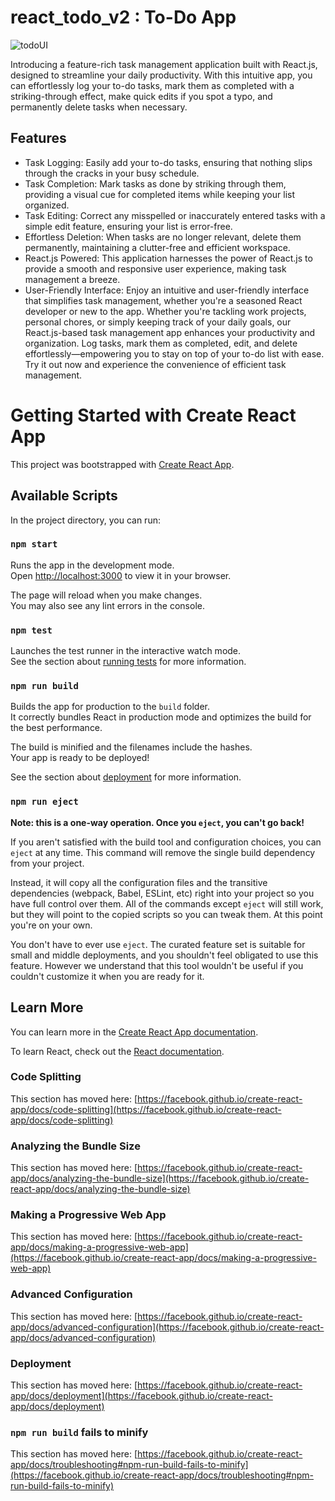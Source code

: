 # react_todo_v2 : To-Do App

![todoUI](https://github.com/mohit-thakur09/react_todo_v2/assets/82665617/68166715-1c4b-4741-b169-e32ef8e6a78f)


Introducing a feature-rich task management application built with React.js, designed to streamline your daily productivity. With this intuitive app, you can effortlessly log your to-do tasks, mark them as completed with a striking-through effect, make quick edits if you spot a typo, and permanently delete tasks when necessary.

## Features

- Task Logging: Easily add your to-do tasks, ensuring that nothing slips through the cracks in your busy schedule.
- Task Completion: Mark tasks as done by striking through them, providing a visual cue for completed items while keeping your list organized.
- Task Editing: Correct any misspelled or inaccurately entered tasks with a simple edit feature, ensuring your list is error-free.
- Effortless Deletion: When tasks are no longer relevant, delete them permanently, maintaining a clutter-free and efficient workspace.
- React.js Powered: This application harnesses the power of React.js to provide a smooth and responsive user experience, making task management a breeze.
- User-Friendly Interface: Enjoy an intuitive and user-friendly interface that simplifies task management, whether you're a seasoned React developer or new to the app.
Whether you're tackling work projects, personal chores, or simply keeping track of your daily goals, our React.js-based task management app enhances your productivity and organization. Log tasks, mark them as completed, edit, and delete effortlessly—empowering you to stay on top of your to-do list with ease. Try it out now and experience the convenience of efficient task management.


# Getting Started with Create React App

This project was bootstrapped with [Create React App](https://github.com/facebook/create-react-app).

## Available Scripts

In the project directory, you can run:

### `npm start`

Runs the app in the development mode.\
Open [http://localhost:3000](http://localhost:3000) to view it in your browser.

The page will reload when you make changes.\
You may also see any lint errors in the console.

### `npm test`

Launches the test runner in the interactive watch mode.\
See the section about [running tests](https://facebook.github.io/create-react-app/docs/running-tests) for more information.

### `npm run build`

Builds the app for production to the `build` folder.\
It correctly bundles React in production mode and optimizes the build for the best performance.

The build is minified and the filenames include the hashes.\
Your app is ready to be deployed!

See the section about [deployment](https://facebook.github.io/create-react-app/docs/deployment) for more information.

### `npm run eject`

**Note: this is a one-way operation. Once you `eject`, you can't go back!**

If you aren't satisfied with the build tool and configuration choices, you can `eject` at any time. This command will remove the single build dependency from your project.

Instead, it will copy all the configuration files and the transitive dependencies (webpack, Babel, ESLint, etc) right into your project so you have full control over them. All of the commands except `eject` will still work, but they will point to the copied scripts so you can tweak them. At this point you're on your own.

You don't have to ever use `eject`. The curated feature set is suitable for small and middle deployments, and you shouldn't feel obligated to use this feature. However we understand that this tool wouldn't be useful if you couldn't customize it when you are ready for it.

## Learn More

You can learn more in the [Create React App documentation](https://facebook.github.io/create-react-app/docs/getting-started).

To learn React, check out the [React documentation](https://reactjs.org/).

### Code Splitting

This section has moved here: [https://facebook.github.io/create-react-app/docs/code-splitting](https://facebook.github.io/create-react-app/docs/code-splitting)

### Analyzing the Bundle Size

This section has moved here: [https://facebook.github.io/create-react-app/docs/analyzing-the-bundle-size](https://facebook.github.io/create-react-app/docs/analyzing-the-bundle-size)

### Making a Progressive Web App

This section has moved here: [https://facebook.github.io/create-react-app/docs/making-a-progressive-web-app](https://facebook.github.io/create-react-app/docs/making-a-progressive-web-app)

### Advanced Configuration

This section has moved here: [https://facebook.github.io/create-react-app/docs/advanced-configuration](https://facebook.github.io/create-react-app/docs/advanced-configuration)

### Deployment

This section has moved here: [https://facebook.github.io/create-react-app/docs/deployment](https://facebook.github.io/create-react-app/docs/deployment)

### `npm run build` fails to minify

This section has moved here: [https://facebook.github.io/create-react-app/docs/troubleshooting#npm-run-build-fails-to-minify](https://facebook.github.io/create-react-app/docs/troubleshooting#npm-run-build-fails-to-minify)
